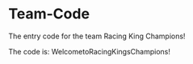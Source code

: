 # Team-Code
The entry code for the team Racing King Champions!

The code is: WelcometoRacingKingsChampions!
